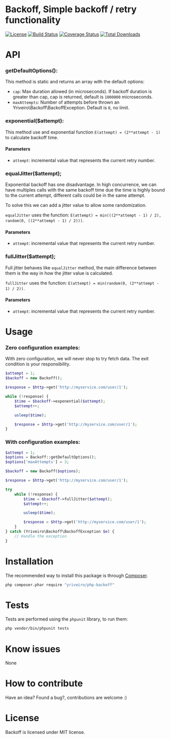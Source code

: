 # Backoff, Simple backoff / retry functionality

[![License](https://poser.pugx.org/yriveiro/php-backoff/license)](https://packagist.org/packages/yriveiro/php-backoff) [![Build Status](https://travis-ci.org/yriveiro/php-backoff.svg?branch=master)](https://travis-ci.org/yriveiro/php-backoff) [![Coverage Status](https://coveralls.io/repos/yriveiro/php-backoff/badge.svg?branch=master&service=github)](https://coveralls.io/github/yriveiro/php-backoff?branch=master) [![Total Downloads](https://poser.pugx.org/yriveiro/php-backoff/downloads)](https://packagist.org/packages/yriveiro/php-backoff)


# API

### getDefaultOptions():

This method is static and returns an array with the default options:
- `cap`: Max duration allowed (in microseconds). If backoff duration is greater than cap, cap is returned, default is `1000000` microseconds.
- `maxAttempts`: Number of attempts before thrown an Yriveiro\Backoff\BackoffException. Default is `0`, no limit.

### exponential($attempt):

This method use and exponential function `E(attempt) = (2**attempt - 1)` to calculate backoff time.

#### Parameters
- `attempt`: incremental value that represents the current retry number.

### equalJitter($attempt);

Exponential backoff has one disadvantage. In high concurrence, we can have multiples calls with the same backoff time due the time is highly bound to the current attempt, different calls could be in the same attempt.

To solve this we can add a jitter value to allow some randomization.

`equalJitter` uses the function: `E(attempt) = min(((2**attempt - 1) / 2), random(0, ((2**attempt - 1) / 2)))`.

#### Parameters
- `attempt`: incremental value that represents the current retry number.

### fullJitter($attempt);

Full jitter behaves like `equalJitter` method, the main difference between them is the way in how the jitter value is calculated.

`fullJitter` uses the function: `E(attempt) = min(random(0, (2**attempt - 1) / 2))`.

#### Parameters
- `attempt`: incremental value that represents the current retry number.

# Usage

### Zero configuration examples:

With zero configuration, we will never stop to try fetch data. The exit condition is your responsibility.

```php
$attempt = 1;
$backoff = new Backoff();

$response = $http->get('http://myservice.com/user/1');

while (!response) {
    $time = $backoff->exponential($attempt);
    $attempt++;

    usleep($time);

    $response = $http->get('http://myservice.com/user/1');
}
```

### With configuration examples:

```php
$attempt = 1;
$options = Backoff::getDefaultOptions();
$options['maxAttempts'] = 3;

$backoff = new Backoff($options);

$response = $http->get('http://myservice.com/user/1');

try
    while (!response) {
        $time = $backoff->fullJitter($attempt);
        $attempt++;

        usleep($time);

        $response = $http->get('http://myservice.com/user/1');
    }
} catch (Yriveiro\Backoff\BackoffException $e) {
    // Handle the exception
}
```

# Installation

The recommended way to install this package is through [Composer](http://getcomposer.org/download/).

```sh
php composer.phar require "yriveiro/php-backoff"
```

# Tests

Tests are performed using the `phpunit` library, to run them:

```sh
php vendor/bin/phpunit tests
```

# Know issues

None

# How to contribute

Have an idea? Found a bug?, contributions are welcome :)

# License

Backoff is licensed under MIT license.


